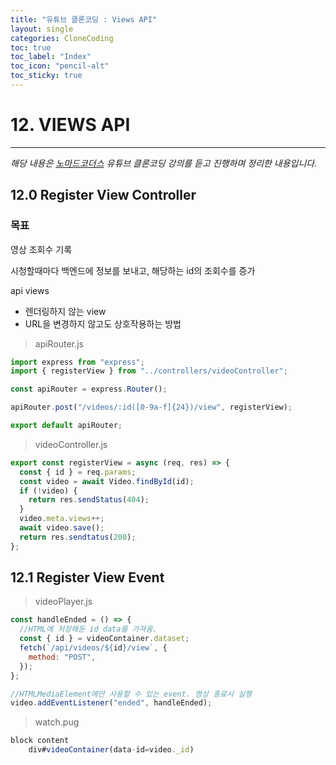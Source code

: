 ```yaml
---
title: "유튜브 클론코딩 : Views API"
layout: single
categories: CloneCoding
toc: true
toc_label: "Index"
toc_icon: "pencil-alt"
toc_sticky: true
---
```


# 12. VIEWS API

---

_해당 내용은 [노마드코더스](https://nomadcoders.co/) 유튜브 클론코딩 강의를 듣고 진행하며 정리한 내용입니다._

## 12.0 Register View Controller

### 목표

영상 조회수 기록

시청할때마다 백엔드에 정보를 보내고, 해당하는 id의 조회수를 증가

api views

- 렌더링하지 않는 view
- URL을 변경하지 않고도 상호작용하는 방법

> apiRouter.js

```jsx
import express from "express";
import { registerView } from "../controllers/videoController";

const apiRouter = express.Router();

apiRouter.post("/videos/:id([0-9a-f]{24})/view", registerView);

export default apiRouter;
```

> videoController.js

```jsx
export const registerView = async (req, res) => {
  const { id } = req.params;
  const video = await Video.findById(id);
  if (!video) {
    return res.sendStatus(404);
  }
  video.meta.views++;
  await video.save();
  return res.sendtatus(200);
};
```

## 12.1 Register View Event

> videoPlayer.js

```jsx
const handleEnded = () => {
  //HTML에 저장해둔 id data를 가져옴.
  const { id } = videoContainer.dataset;
  fetch(`/api/videos/${id}/view`, {
    method: "POST",
  });
};

//HTMLMediaElement에만 사용할 수 있는 event. 영상 종료시 실행
video.addEventListener("ended", handleEnded);
```

> watch.pug

```jsx
block content
    div#videoContainer(data-id=video._id)
```
